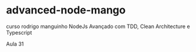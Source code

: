 # advanced-node-mango
curso rodrigo manguinho NodeJs Avançado com TDD, Clean Architecture e Typescript

Aula 31
